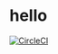 # hello
[![CircleCI](https://circleci.com/gh/barronjose/hello.svg?style=svg)](https://circleci.com/gh/barronjose/hello)
